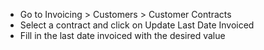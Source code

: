 - Go to Invoicing \> Customers \> Customer Contracts
- Select a contract and click on Update Last Date Invoiced
- Fill in the last date invoiced with the desired value

